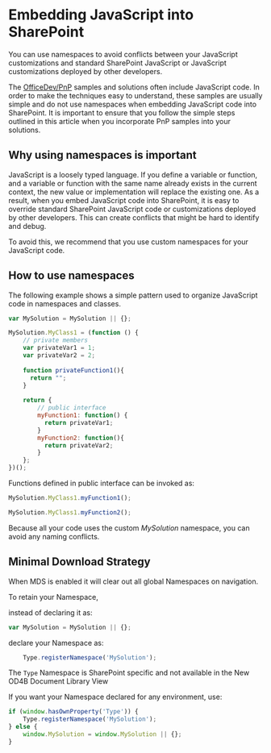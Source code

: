 # Embedding JavaScript into SharePoint

You can use namespaces to avoid conflicts between your JavaScript customizations and standard SharePoint JavaScript or JavaScript customizations deployed by other developers. 

The [OfficeDev/PnP](https://github.com/OfficeDev/PnP/) samples and solutions often include JavaScript code. In order to make the techniques easy to understand, these samples are usually simple and do not use namespaces when embedding JavaScript code into SharePoint. It is important to ensure that you follow the simple steps outlined in this article when you incorporate PnP samples into your solutions.

## Why using namespaces is important
<a name="sectionSection0"> </a>

JavaScript is a loosely typed language. If you define a variable or function, and a variable or function with the same name already exists in the current context, the new value or implementation will replace the existing one.
As a result, when you embed JavaScript code into SharePoint, it is easy to override standard SharePoint JavaScript code or customizations deployed by other developers.
This can create conflicts that might be hard to identify and debug.

To avoid this, we recommend that you use custom namespaces for your JavaScript code.

## How to use namespaces
<a name="sectionSection1"> </a>

The following example shows a simple pattern used to organize JavaScript code in namespaces and classes.

```JavaScript
var MySolution = MySolution || {};

MySolution.MyClass1 = (function () {
    // private members
    var privateVar1 = 1;
    var privateVar2 = 2;
    
    function privateFunction1(){
      return "";
    }
    
    return {
        // public interface
        myFunction1: function() {
          return privateVar1;
        }
        myFunction2: function(){
          return privateVar2;
        }
    };
})();
```

Functions defined in public interface can be invoked as:

```JavaScript
MySolution.MyClass1.myFunction1();

MySolution.MyClass1.myFunction2();
```

Because all your code uses the custom *MySolution* namespace, you can avoid any naming conflicts.

## Minimal Download Strategy

When MDS is enabled it will clear out all global Namespaces on navigation.

To retain your Namespace,

instead of declaring it as:

```JavaScript
var MySolution = MySolution || {};
```

declare your Namespace as:

```JavaScript
    Type.registerNamespace('MySolution');
```

The ``Type`` Namespace is SharePoint specific and not available in the New OD4B Document Library View

If you want your Namespace declared for any environment, use:

```JavaScript
if (window.hasOwnProperty('Type')) {
    Type.registerNamespace('MySolution');
} else {
    window.MySolution = window.MySolution || {};
}
```
